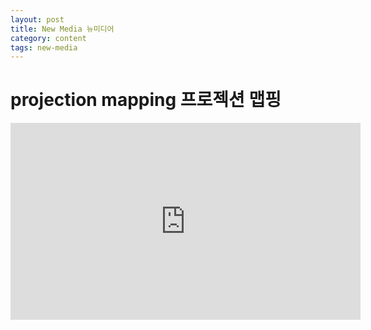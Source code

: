 ```yaml
---
layout: post
title: New Media 뉴미디어
category: content
tags: new-media
---
```


# projection mapping 프로젝션 맵핑
<iframe width="560" height="315" src="https://www.youtube.com/embed/lX6JcybgDFo?si=cTio8B08JrgVOo9J" title="YouTube video player" frameborder="0" allow="accelerometer; autoplay; clipboard-write; encrypted-media; gyroscope; picture-in-picture; web-share" allowfullscreen></iframe>